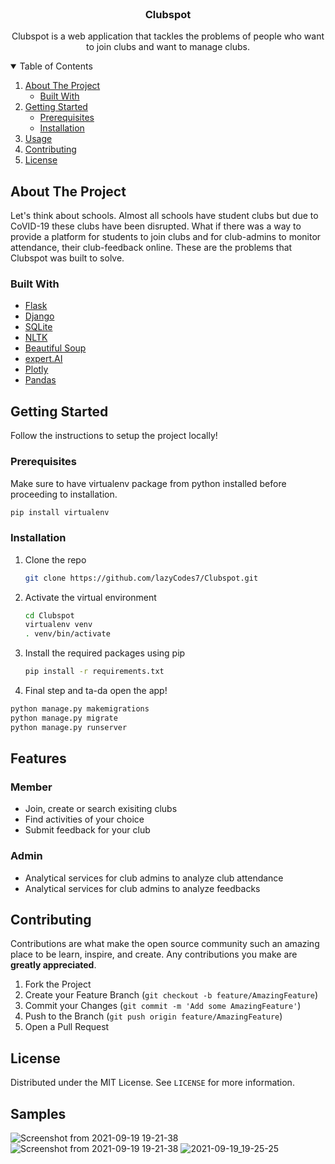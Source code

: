 <!-- PROJECT LOGO -->
<br />
<p align="center">


  <h3 align="center">Clubspot</h3>

  <p align="center">
    Clubspot is a web application that tackles the problems of people who want to join clubs and want to manage clubs.

</p>



<!-- TABLE OF CONTENTS -->
<details open="open">
  <summary>Table of Contents</summary>
  <ol>
    <li>
      <a href="#about-the-project">About The Project</a>
      <ul>
        <li><a href="#built-with">Built With</a></li>
      </ul>
    </li>
    <li>
      <a href="#getting-started">Getting Started</a>
      <ul>
        <li><a href="#prerequisites">Prerequisites</a></li>
        <li><a href="#installation">Installation</a></li>
      </ul>
    </li>
    <li><a href="#usage">Usage</a></li>
    <li><a href="#contributing">Contributing</a></li>
    <li><a href="#license">License</a></li>
  </ol>
</details>



<!-- ABOUT THE PROJECT -->
## About The Project
Let's think about schools. Almost all schools have student clubs but due to CoVID-19 these clubs have been disrupted. What if there was a way to provide a platform for students to join clubs and for club-admins to monitor attendance, their club-feedback online. These are the problems that Clubspot was built to solve.

### Built With

* [Flask](https://flask.palletsprojects.com/en/2.0.x/)
* [Django](https://www.djangoproject.com/)
* [SQLite](https://www.sqlite.org/index.html)
* [NLTK](https://opencv.org/)
* [Beautiful Soup](https://www.crummy.com/software/BeautifulSoup/bs4/doc/)
* [expert.AI](https://www.expert.ai/)
* [Plotly](https://plotly.com/)
* [Pandas](https://pandas.pydata.org/)



<!-- GETTING STARTED -->
## Getting Started

Follow the instructions to setup the project locally!

### Prerequisites

Make sure to have virtualenv package from python installed before proceeding to installation.
  ```sh
  pip install virtualenv
  ```

### Installation

1. Clone the repo
   ```sh
   git clone https://github.com/lazyCodes7/Clubspot.git
   ```
2. Activate the virtual environment
   ```sh
   cd Clubspot
   virtualenv venv
   . venv/bin/activate
   ```
3. Install the required packages using pip
   ```sh
   pip install -r requirements.txt
   ```
4. Final step and ta-da open the app!
  ```sh
  python manage.py makemigrations
  python manage.py migrate
  python manage.py runserver

  ```

## Features
### Member
- Join, create or search exisiting clubs
- Find activities of your choice
- Submit feedback for your club

### Admin
- Analytical services for club admins to analyze club attendance
- Analytical services for club admins to analyze feedbacks

## Contributing

Contributions are what make the open source community such an amazing place to be learn, inspire, and create. Any contributions you make are **greatly appreciated**.

1. Fork the Project
2. Create your Feature Branch (`git checkout -b feature/AmazingFeature`)
3. Commit your Changes (`git commit -m 'Add some AmazingFeature'`)
4. Push to the Branch (`git push origin feature/AmazingFeature`)
5. Open a Pull Request



<!-- LICENSE -->
## License

Distributed under the MIT License. See `LICENSE` for more information.


## Samples
![Screenshot from 2021-09-19 19-21-38](https://user-images.githubusercontent.com/53506835/133930093-c19af1b7-947b-4ec7-816e-3e2473b67ed5.png)
![Screenshot from 2021-09-19 19-21-38](https://user-images.githubusercontent.com/53506835/133930093-c19af1b7-947b-4ec7-816e-3e2473b67ed5.png)
![2021-09-19_19-25-25](https://user-images.githubusercontent.com/53506835/133931088-fd551a65-5296-4f9a-95f7-a4fe48a04c12.gif)
<!-- CONTRIBUTING -->
